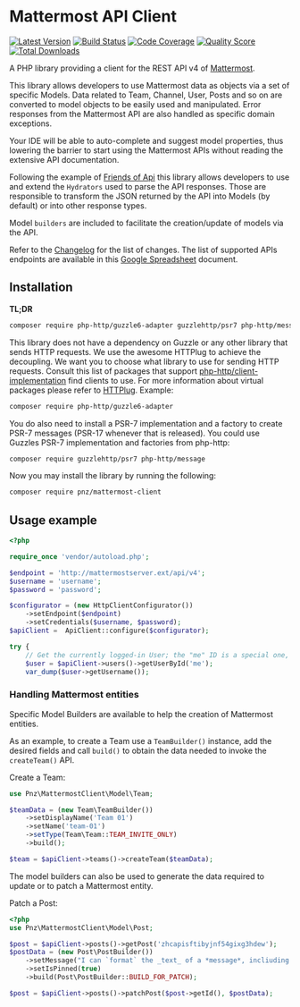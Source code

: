 # Mattermost API Client

[![Latest Version](https://img.shields.io/github/release/thePanz/MattermostClient.svg)](https://github.com/thePanz/MattermostClient/releases)
[![Build Status](https://img.shields.io/travis/thePanz/MattermostClient.svg)](https://travis-ci.org/thePanz/MattermostClient)
[![Code Coverage](https://img.shields.io/scrutinizer/coverage/g/thePanz/MattermostClient.svg)](https://scrutinizer-ci.com/g/thePanz/MattermostClient)
[![Quality Score](https://img.shields.io/scrutinizer/g/thePanz/MattermostClient.svg)](https://scrutinizer-ci.com/g/thePanz/MattermostClient)
[![Total Downloads](https://img.shields.io/packagist/dt/pnz/mattermost-client.svg)](https://packagist.org/packages/pnz/mattermost-client)

A PHP library providing a client for the REST API v4 of [Mattermost](https://www.mattermost.org).

This library allows developers to use Mattermost data as objects via a set of specific Models.
Data related to Team, Channel, User, Posts and so on are converted to model objects to be easily used
and manipulated. Error responses from the Mattermost API are also handled as specific domain exceptions.

Your IDE will be able to auto-complete and suggest model properties, thus lowering the
barrier to start using the Mattermost APIs without reading the extensive API documentation.

Following the example of [Friends of Api](https://github.com/FriendsOfApi/boilerplate) this library allows
developers to use and extend the `Hydrators` used to parse the API responses.
Those are responsible to transform the JSON returned by the API into Models (by default) or into other
response types.

Model `builders` are included to facilitate the creation/update of models via the API. 

Refer to the [Changelog](https://github.com/thePanz/MattermostClient/blob/master/changelog.md) for the list of
changes.
The list of supported APIs endpoints are available in this [Google Spreadsheet](https://docs.google.com/spreadsheets/d/1mLH2aYC8mMv8sLf_mZWxW8H-67juDYJ9M8dCxwWXdf4/edit?usp=sharing) document.

## Installation

**TL;DR**
```bash
composer require php-http/guzzle6-adapter guzzlehttp/psr7 php-http/message pnz/mattermost-client
```

This library does not have a dependency on Guzzle or any other library that sends HTTP requests. We use the awesome 
HTTPlug to achieve the decoupling. We want you to choose what library to use for sending HTTP requests. Consult this list 
of packages that support [php-http/client-implementation](https://packagist.org/providers/php-http/client-implementation) 
find clients to use. For more information about virtual packages please refer to 
[HTTPlug](http://docs.php-http.org/en/latest/httplug/users.html). Example:

```bash
composer require php-http/guzzle6-adapter
```

You do also need to install a PSR-7 implementation and a factory to create PSR-7 messages (PSR-17 whenever that is 
released). You could use Guzzles PSR-7 implementation and factories from php-http:

```bash
composer require guzzlehttp/psr7 php-http/message 
```

Now you may install the library by running the following:

```bash
composer require pnz/mattermost-client
```

## Usage example

``` php
<?php

require_once 'vendor/autoload.php';

$endpoint = 'http://mattermostserver.ext/api/v4';
$username = 'username';
$password = 'password';

$configurator = (new HttpClientConfigurator())
    ->setEndpoint($endpoint)
    ->setCredentials($username, $password);
$apiClient =  ApiClient::configure($configurator);

try {
    // Get the currently logged-in User; the "me" ID is a special one, as documented on Mattermost.org APIs.
    $user = $apiClient->users()->getUserById('me');
    var_dump($user->getUsername());

```

### Handling Mattermost entities

Specific Model Builders are available to help the creation of Mattermost entities.

As an example, to create a Team use a `TeamBuilder()` instance, add the desired fields and call `build()`
to obtain the data needed to invoke the `createTeam()` API.

Create a Team:
``` php
use Pnz\MattermostClient\Model\Team;

$teamData = (new Team\TeamBuilder())
    ->setDisplayName('Team 01')
    ->setName('team-01')
    ->setType(Team\Team::TEAM_INVITE_ONLY)
    ->build();

$team = $apiClient->teams()->createTeam($teamData);
```

The model builders can also be used to generate the data required to update or to patch a Mattermost entity.

Patch a Post:
``` php
<?php
use Pnz\MattermostClient\Model\Post;

$post = $apiClient->posts()->getPost('zhcapisftibyjnf54gixg3hdew');
$postData = (new Post\PostBuilder())
    ->setMessage("I can `format` the _text_ of a *message*, incliuding [links](www.mattermost.com)")
    ->setIsPinned(true)
    ->build(Post\PostBuilder::BUILD_FOR_PATCH);

$post = $apiClient->posts()->patchPost($post->getId(), $postData);
```
